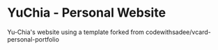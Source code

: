 # YuChia - Personal Website

Yu-Chia's website using a template forked from codewithsadee/vcard-personal-portfolio

